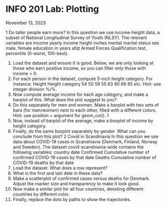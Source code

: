 # INFO 201 Lab: Plotting
November 13, 2023

1 Do taller people earn more?
In this question we use income-height data, a subset of National Longitudinal Survey of Youth
(NLSY). The relevant variables are
income yearly income
height inches
marital marital status
sex male, female
education in years
afqt Armed Forces Qualification test, percentile (0-worst, 100-best).
1. Load the dataset and ensure it is good.
Below, we are only looking at those who earn positive income, so you can filter only those
with income > 0.
2. For each person in the dataset, compute 5-inch height category. For instance:
Height Height category
54 50
59 55
63 60
66 65
etc.
Hint: use integer division %/%.
3. Now compute average income for each age category, and make a barplot of this.
What does the plot suggest to you?
4. Do this separately for men and women. Make a barplot with two sets of bars (for men/women)
next to each other, filled with a different colors.
Hint: use position = argument for geom_col().
1
5. Now, instead of barplot of the average, make a boxplot of income by height category.
6. Finally, do the same boxplot separately by gender.
What can you conclude from this plot?
2 Covid in Scandinavia
In this question we use data about COVID-19 cases in Scandinavia (Denmark, Finland, Norway
and Sweden). The dataset covid-scandinavia-wide contains the following variables:
country
date
Confirmed Cumulative number of confirmed COVID-19 cases by that date
Deaths Cumulative number of COVID-19 deaths by that date
1. Load the dataset. What does a row represent?
2. What is the first and last date in these data?
3. Make a scatterplot of confirmed cases versus deaths for Denmark.
Adjust the marker size and transparency to make it look good.
4. Now make a similar plot for all four countries, denoting different countries by different color.
5. Finally, replace the dots by paths to show the trajectories.
